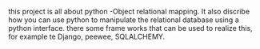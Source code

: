 this project is all about python -Object relational mapping.
It also discribe how you can use python to manipulate the relational database using a python interface.
there some frame works that can be used to realize this, for example te Django, peewee, SQLALCHEMY.
